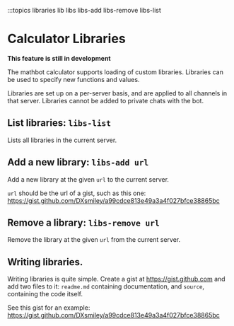 :::topics libraries lib libs libs-add libs-remove libs-list

# Calculator Libraries

**This feature is still in development**

The mathbot calculator supports loading of custom libraries. Libraries can be used to specify new functions and values.

Libraries are set up on a per-server basis, and are applied to all channels in that server. Libraries cannot be added to private chats with the bot.

## List libraries: `libs-list`

Lists all libraries in the current server.

## Add a new library: `libs-add url`

Add a new library at the given `url` to the current server.

`url` should be the url of a gist, such as this one: <https://gist.github.com/DXsmiley/a99cdce813e49a3a4f027bfce38865bc>

## Remove a library: `libs-remove url`

Remove the library at the given `url` from the current server.

## Writing libraries.

Writing libraries is quite simple. Create a gist at <https://gist.github.com> and add two files to it: `readme.md` containing documentation, and `source`, containing the code itself.

See this gist for an example: <https://gist.github.com/DXsmiley/a99cdce813e49a3a4f027bfce38865bc>